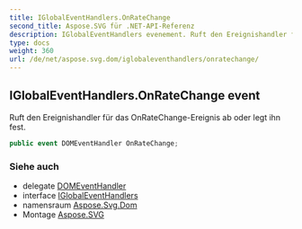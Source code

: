 ```yaml
---
title: IGlobalEventHandlers.OnRateChange
second_title: Aspose.SVG für .NET-API-Referenz
description: IGlobalEventHandlers evenement. Ruft den Ereignishandler für das OnRateChangeEreignis ab oder legt ihn fest.
type: docs
weight: 360
url: /de/net/aspose.svg.dom/iglobaleventhandlers/onratechange/
---
```

## IGlobalEventHandlers.OnRateChange event

Ruft den Ereignishandler für das OnRateChange-Ereignis ab oder legt ihn fest.

```csharp
public event DOMEventHandler OnRateChange;
```

### Siehe auch

* delegate [DOMEventHandler](../../../aspose.svg.dom.events/domeventhandler/)
* interface [IGlobalEventHandlers](../)
* namensraum [Aspose.Svg.Dom](../../iglobaleventhandlers/)
* Montage [Aspose.SVG](../../../)


